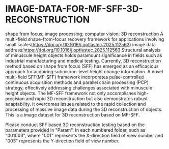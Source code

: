 # IMAGE-DATA-FOR-MF-SFF-3D-RECONSTRUCTION
shape from focus; image processing; computer vision; 3D reconstruction
A multi-field shape-from-focus recovery framework for applications involving small scales(https://doi.org/10.1016/j.optlastec.2025.112563)
image data address:https://doi.org/10.1016/j.optlastec.2025.112563
Structural analysis of minuscule height objects holds paramount significance in fields such as industrial manufacturing and medical testing. Currently, 3D reconstruction method based on shape from focus (SFF) has emerged as an efficacious approach for acquiring submicron-level height change information. A novel multi-field SFF(MF-SFF) framework incorporates pulse-controlled continuous acquisition methods and parallel chain processing (PCP) strategy, effectively addressing challenges associated with minuscule height objects. The MF-SFF framework not only accomplishes high-precision and rapid 3D reconstruction but also demonstrates robust adaptability. It overcomes issues related to the rapid collection and processing of massive image data during the 3D reconstruction of objects. This is a image dataset for 3D reconstruction based on MF-SFF.

Please conduct SFF based 3D reconstruction testing based on the parameters provided in "Param". In each numbered folder, such as "001003", where "001" represents the X-direction field of view number and "003" represents the Y-direction field of view number.
